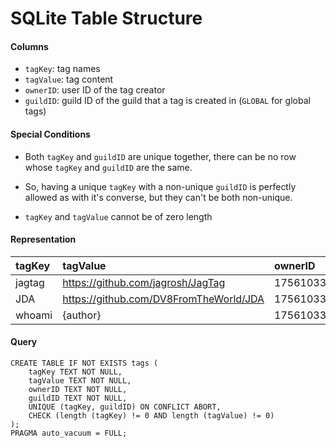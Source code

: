 # SQLite Table Structure

#### Columns

- `tagKey`: tag names
- `tagValue`: tag content
- `ownerID`: user ID of the tag creator
- `guildID`: guild ID of the guild that a tag is created in 
(`GLOBAL` for global tags)

#### Special Conditions

- Both `tagKey` and `guildID` are unique together,
there can be no row whose `tagKey` and `guildID` are the same.

- So, having a unique `tagKey` with a non-unique `guildID`
is perfectly allowed as with it's converse,
but they can't be both non-unique.

- `tagKey` and `tagValue` cannot be of zero length

#### Representation

| tagKey | tagValue | ownerID | guildID |
| :--- | :--- | :--- | :--- |
| jagtag | https://github.com/jagrosh/JagTag | 175610330217447424 | GLOBAL |
| JDA | https://github.com/DV8FromTheWorld/JDA | 175610330217447424 | GLOBAL |
| whoami | {author} | 175610330217447424 | GLOBAL |

#### Query

```sqlite
CREATE TABLE IF NOT EXISTS tags (
    tagKey TEXT NOT NULL,
    tagValue TEXT NOT NULL,
    ownerID TEXT NOT NULL,
    guildID TEXT NOT NULL,
    UNIQUE (tagKey, guildID) ON CONFLICT ABORT,
    CHECK (length (tagKey) != 0 AND length (tagValue) != 0)
);
PRAGMA auto_vacuum = FULL;
```
